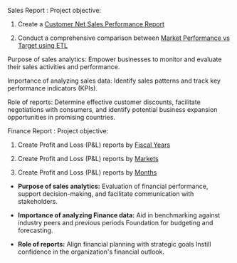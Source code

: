 Sales Report :
Project objective:

1. Create a [Customer Net Sales Performance Report](https://github.com/Kumenthula-Shivani08/Excel-Sales-and-Finance-Analytics-Project-of-AtliQ-Hardwares/blob/main/Customer%20Net%20Sales%20Performance%20Report.pdf)

2. Conduct a comprehensive comparison between [Market Performance vs Target using ETL](https://github.com/Kumenthula-Shivani08/Excel-Sales-and-Finance-Analytics-Project-of-AtliQ-Hardwares/blob/main/Market%20Performance%20vs%20Target%20using%20ETL.pdf)

Purpose of sales analytics: Empower businesses to monitor and evaluate their sales activities and performance.

Importance of analyzing sales data: Identify sales patterns and track key performance indicators (KPIs).

Role of reports: Determine effective customer discounts, facilitate negotiations with consumers, and identify potential business expansion opportunities in promising countries.

Finance Report :
Project objective:

1. Create Profit and Loss (P&L) reports by [Fiscal Years](https://github.com/Kumenthula-Shivani08/Excel-Sales-and-Finance-Analytics-Project-of-AtliQ-Hardwares/blob/main/P%20%26%20L%20by%20Fiscal%20Years.pdf)

2. Create Profit and Loss (P&L) reports by [Markets](https://github.com/Kumenthula-Shivani08/Excel-Sales-and-Finance-Analytics-Project-of-AtliQ-Hardwares/blob/main/P%26%20L%20by%20Markets.pdf)

3. Create Profit and Loss (P&L) reports by [Months](https://github.com/Kumenthula-Shivani08/Excel-Sales-and-Finance-Analytics-Project-of-AtliQ-Hardwares/blob/main/P%20%26%20L%20by%20Fiscal%20Months.pdf)

- **Purpose of sales analytics:** Evaluation of financial performance, support decision-making, and facilitate communication with stakeholders.

- **Importance of analyzing Finance data:** Aid in benchmarking against industry peers and previous periods Foundation for budgeting and forecasting.

- **Role of reports:** Align financial planning with strategic goals Instill confidence in the organization's financial outlook.

